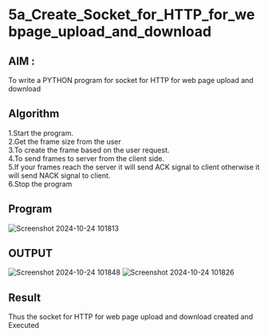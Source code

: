 # 5a_Create_Socket_for_HTTP_for_webpage_upload_and_download
## AIM :
To write a PYTHON program for socket for HTTP for web page upload and download
## Algorithm

1.Start the program.
<BR>
2.Get the frame size from the user
<BR>
3.To create the frame based on the user request.
<BR>
4.To send frames to server from the client side.
<BR>
5.If your frames reach the server it will send ACK signal to client otherwise it will send NACK signal to client.
<BR>
6.Stop the program
<BR>
## Program 
![Screenshot 2024-10-24 101813](https://github.com/user-attachments/assets/5229fc7a-6c1b-4b52-b926-1af80e6e8d50)

## OUTPUT
![Screenshot 2024-10-24 101848](https://github.com/user-attachments/assets/581d0854-6ce2-44c8-b4c7-acc2f04611c0)
![Screenshot 2024-10-24 101826](https://github.com/user-attachments/assets/03efc0e3-c4d7-431d-9048-b704d3d36018)

## Result
Thus the socket for HTTP for web page upload and download created and Executed
